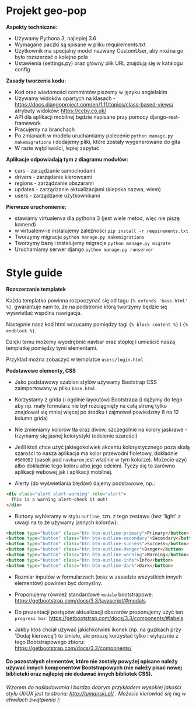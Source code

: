 Projekt geo-pop
===============

**Aspekty techniczne:**
- Używamy Pythona 3, najlepiej 3.6
- Wymagane paczki są spisane w pliku requirements.txt
- Użytkownik ma specjalny model nazwany CustomUser, aby można go było rozszerzać o kolejne pola
- Ustawienia (settings.py) oraz główny plik URL znajdują się w katalogu config

**Zasady tworzenia kodu:**
- Kod oraz wiadomości commintów piszemy w języku angielskim
- Używamy widoków opartych na klasach - https://docs.djangoproject.com/en/1.11/topics/class-based-views/ atrybuty widoków: https://ccbv.co.uk/ 
- API dla aplikacji mobilnej będzie napisane przy pomocy django-rest-framework
- Pracujemy na branchach
- Po zmianach w modelu uruchamiamy polecenie `python manage.py makemigrations` i dodajemy pliki, które zostały wygenerowane do gita
- W razie wątpliwości, lepiej zapytać

**Aplikacje odpowiadają tym z diagramu modułów:**
- cars - zarządzanie samochodami
- drivers - zarządanie kierowcami
- regions - zarządzanie obszarami
- updates - zarządzanie aktualizacjami (kiepska nazwa, wiem)
- users - zarządzanie użytkownikami

**Pierwsze uruchomienie:**
- stawiamy virtualenva dla pythona 3 (jest wiele metod, więc nie piszę komend)
- w virtualenv-ie instalujemy zależności `pip install -r requirements.txt`
- Tworzymy migracje `python manage.py makemigrations`
- Tworzymy bazę i instalujemy migracje `python manage.py migrate`
- Uruchamiamy serwer django `python manage.py runserver`





Style guide
===============

**Rozszerzanie templatek**

Każda templatka powinna rozpoczynać się od tagu `{% extends 'base.html' %}`, gwarantuje nam to, że na podstronie którą tworzymy będzie się wyświetlać wspólna nawigacja.

Następnie nasz kod html wrzucamy pomiędzy tagi `{% block content %}` i `{% endblock %}`.

Dzięki temu możemy wyodrębnić navbar oraz stopkę i umieścić naszą templatkę pomiędzy tymi elementami.

Przykład można zobaczyć w templatce `users/login.html`

**Podstawowe elementy, CSS**

* Jako podstawowy szablon stylów używamy Bootstrap CSS zaimportowany w pliku `base.html`.

* Korzystamy z grida (i ogólnie layoutów) Bootstrapa (i dążymy do tego aby np. mały formularz nie był rozciągnięty na całą stronę tylko znajdował się mniej więcej po środku i zajmował powiedzmy 8 na 12 kolumn grida)

* Nie zmieniamy kolorów tła oraz divów, szczególnie na kolory jaskrawe - trzymamy się jasnej kolorystyki (odcienie szarości)

* Jeśli ktoś chce użyć jakiegokolwiek akcentu kolorystycznego poza skalą szarości to nasza aplikacja ma kolor przewodni fioletowy, dokładnie `#5000B2` (pasek pod `navbarem` jest właśnie w tym kolorze). Możecie użyć albo dokładnie tego koloru albo jego odcieni. Tyczy się to zarówno aplikacji webowej jak i aplikacji mobilnej.

* Alerty (do wyświetlania błędów) dajemy podstawowe, np.:
```html
<div class="alert alert-warning" role="alert">
  This is a warning alert—check it out!
</div>
```

* Buttony wybieramy w stylu `outline`, tzn. z tego zestawu (bez 'light' z uwagi na to że używamy jasnych kolorów):
```html
<button type="button" class="btn btn-outline-primary">Primary</button>
<button type="button" class="btn btn-outline-secondary">Secondary</button>
<button type="button" class="btn btn-outline-success">Success</button>
<button type="button" class="btn btn-outline-danger">Danger</button>
<button type="button" class="btn btn-outline-warning">Warning</button>
<button type="button" class="btn btn-outline-info">Info</button>
<button type="button" class="btn btn-outline-dark">Dark</button>
```

* Rozmiar inputów w formularzach (oraz w zasadzie wszystkich innych elementów) powinien być domyślny.

* Proponujemy również standardowe `modale` bootstrapowe: https://getbootstrap.com/docs/3.3/javascript/#modals

* Do prezentacji postępów aktualizacji obszarów proponujemy użyć ten `progress bar`: https://getbootstrap.com/docs/3.3/components/#labels

* Jakby ktoś chciał używać jakichkolwiek ikonek (np. na guzikach przy 'Dodaj kierowcę') to śmiało, ale proszę korzystać tylko i wyłącznie z tego Bootstrapowego zbioru: https://getbootstrap.com/docs/3.3/components/

#### Do pozostałych elementów, które nie zostały powyżej opisane należy używać innych komponentów Bootstrapowych (nie należy pisać nowej biblioteki oraz najlepiej nie dodawać innych bibliotek CSS).

###### Wzorem do naśladowania i bardzo dobrym przykładem wysokiej jakości stylu UI/UX jest ta strona: http://tumanski.pl/ . Możecie kierowiać się nią w chwilach zwątpienia (:

